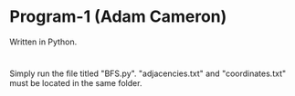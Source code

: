 # Program-1 (Adam Cameron)

Written in Python.
#
Simply run the file titled "BFS.py". "adjacencies.txt" and "coordinates.txt" must be located in the same folder.
